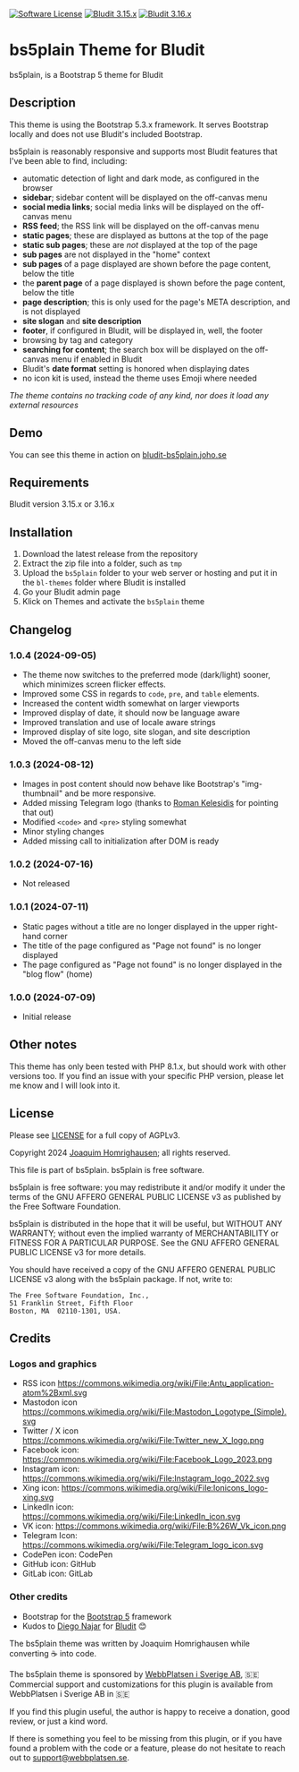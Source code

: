 [![Software License](https://img.shields.io/badge/License-AGPLv3-green.svg?style=flat-square)](LICENSE) [![Bludit 3.15.x](https://img.shields.io/badge/Bludit-3.15.x-blue.svg?style=flat-square)](https://bludit.com) [![Bludit 3.16.x](https://img.shields.io/badge/Bludit-3.16.x-blue.svg?style=flat-square)](https://bludit.com)

# bs5plain Theme for Bludit

bs5plain, is a Bootstrap 5 theme for Bludit

## Description

This theme is using the Bootstrap 5.3.x framework. It serves Bootstrap locally and does not use Bludit's included Bootstrap.

bs5plain is reasonably responsive and supports most Bludit features that I've been able to find, including:

* automatic detection of light and dark mode, as configured in the browser
* **sidebar**; sidebar content will be displayed on the off-canvas menu
* **social media links**; social media links will be displayed on the off-canvas menu
* **RSS feed**; the RSS link will be displayed on the off-canvas menu
* **static pages**; these are displayed as buttons at the top of the page
* **static sub pages**; these are _not_ displayed at the top of the page
* **sub pages** are not displayed in the "home" context
* **sub pages** of a page displayed are shown before the page content, below the title
* the **parent page** of a page displayed is shown before the page content, below the title
* **page description**; this is only used for the page's META description, and is not displayed
* **site slogan** and **site description**
* **footer**, if configured in Bludit, will be displayed in, well, the footer
* browsing by tag and category
* **searching for content**; the search box will be displayed on the off-canvas menu if enabled in Bludit
* Bludit's **date format** setting is honored when displaying dates
* no icon kit is used, instead the theme uses Emoji where needed

_The theme contains no tracking code of any kind, nor does it load any external resources_

## Demo

You can see this theme in action on [bludit-bs5plain.joho.se](https://bludit-bs5plain.joho.se)

## Requirements

Bludit version 3.15.x or 3.16.x

## Installation

1. Download the latest release from the repository
2. Extract the zip file into a folder, such as `tmp`
3. Upload the `bs5plain` folder to your web server or hosting and put it in the `bl-themes` folder where Bludit is installed
4. Go your Bludit admin page
5. Klick on Themes and activate the `bs5plain` theme

## Changelog

### 1.0.4 (2024-09-05)

* The theme now switches to the preferred mode (dark/light) sooner, which minimizes screen flicker effects.
* Improved some CSS in regards to `code`, `pre`, and `table` elements.
* Increased the content width somewhat on larger viewports
* Improved display of date, it should now be language aware
* Improved translation and use of locale aware strings
* Improved display of site logo, site slogan, and site description
* Moved the off-canvas menu to the left side

### 1.0.3 (2024-08-12)

* Images in post content should now behave like Bootstrap's "img-thumbnail" and be more responsive.
* Added missing Telegram logo (thanks to [Roman Kelesidis](https://github.com/belomaxorka) for pointing that out)
* Modified `<code>` and `<pre>` styling somewhat
* Minor styling changes
* Added missing call to initialization after DOM is ready

### 1.0.2 (2024-07-16)

* Not released

### 1.0.1 (2024-07-11)
* Static pages without a title are no longer displayed in the upper right-hand corner
* The title of the page configured as "Page not found" is no longer displayed
* The page configured as "Page not found" is no longer displayed in the "blog flow" (home)

### 1.0.0 (2024-07-09)
* Initial release

## Other notes

This theme has only been tested with PHP 8.1.x, but should work with other versions too. If you find an issue with your specific PHP version, please let me know and I will look into it.

## License

Please see [LICENSE](LICENSE) for a full copy of AGPLv3.

Copyright 2024 [Joaquim Homrighausen](https://github.com/joho1968); all rights reserved.

This file is part of bs5plain. bs5plain is free software.

bs5plain is free software: you may redistribute it and/or modify it  under
the terms of the GNU AFFERO GENERAL PUBLIC LICENSE v3 as published by the
Free Software Foundation.

bs5plain is distributed in the hope that it will be useful, but WITHOUT
ANY WARRANTY; without even the implied warranty of MERCHANTABILITY or
FITNESS FOR A PARTICULAR PURPOSE. See the GNU AFFERO GENERAL PUBLIC LICENSE
v3 for more details.

You should have received a copy of the GNU AFFERO GENERAL PUBLIC LICENSE v3
along with the bs5plain package. If not, write to:
```
The Free Software Foundation, Inc.,
51 Franklin Street, Fifth Floor
Boston, MA  02110-1301, USA.
```

## Credits

### Logos and graphics

* RSS icon https://commons.wikimedia.org/wiki/File:Antu_application-atom%2Bxml.svg
* Mastodon icon https://commons.wikimedia.org/wiki/File:Mastodon_Logotype_(Simple).svg
* Twitter / X icon https://commons.wikimedia.org/wiki/File:Twitter_new_X_logo.png
* Facebook icon: https://commons.wikimedia.org/wiki/File:Facebook_Logo_2023.png
* Instagram icon: https://commons.wikimedia.org/wiki/File:Instagram_logo_2022.svg
* Xing icon: https://commons.wikimedia.org/wiki/File:Ionicons_logo-xing.svg
* LinkedIn icon: https://commons.wikimedia.org/wiki/File:LinkedIn_icon.svg
* VK icon: https://commons.wikimedia.org/wiki/File:B%26W_Vk_icon.png
* Telegram Icon: https://commons.wikimedia.org/wiki/File:Telegram_logo_icon.svg
* CodePen icon: CodePen
* GitHub icon: GitHub
* GitLab icon: GitLab

### Other credits

* Bootstrap for the [Bootstrap 5](https://getboostrap.com) framework
* Kudos to [Diego Najar](https://github.com/dignajar) for [Bludit](https://bludit.com) :blush:

The bs5plain theme was written by Joaquim Homrighausen while converting :coffee: into code.

The bs5plain theme is sponsored by [WebbPlatsen i Sverige AB](https://webbplatsen.se), :sweden: Commercial support and customizations for this plugin is available from WebbPlatsen i Sverige AB in :sweden:

If you find this plugin useful, the author is happy to receive a donation, good review, or just a kind word.

If there is something you feel to be missing from this plugin, or if you have found a problem with the code or a feature, please do  not hesitate to reach out to support@webbplatsen.se.
